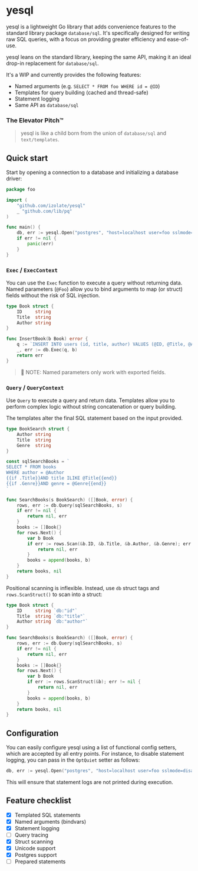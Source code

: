 # yesql

yesql is a lightweight Go library that adds convenience features to the standard library
package `database/sql`. It's specifically designed for writing raw SQL queries,
with a focus on providing greater efficiency and ease-of-use.

yesql leans on the standard library, keeping the same API, making it an ideal
drop-in replacement for `database/sql`.

It's a WIP and currently provides the following features:

* Named arguments (e.g. `SELECT * FROM foo WHERE id = @ID`)
* Templates for query building (cached and thread-safe)
* Statement logging
* Same API as `database/sql`

### The Elevator Pitch™

> yesql is like a child born from the union of `database/sql` and
> `text/templates`.

## Quick start

Start by opening a connection to a database and initializing a database driver:

```go
package foo

import (
    "github.com/izolate/yesql"
    _ "github.com/lib/pq"
)

func main() {
    db, err := yesql.Open("postgres", "host=localhost user=foo sslmode=disable")
    if err != nil {
        panic(err)
    }
}
```

### `Exec` / `ExecContext`

You can use the `Exec` function to execute a query without returning data. Named
parameters (`@Foo`) allow you to bind arguments to map (or struct) fields
without the risk of SQL injection.

```go
type Book struct {
    ID     string
    Title  string
    Author string
}

func InsertBook(b Book) error {
    q := `INSERT INTO users (id, title, author) VALUES (@ID, @Title, @Author)`
    _, err := db.Exec(q, b)
    return err
}
```

> :frog: NOTE: Named parameters only work with exported fields.

### `Query` / `QueryContext`

Use `Query` to execute a query and return data. Templates allow you to perform
complex logic without string concatenation or query building.

The templates alter the final SQL statement based on the input provided.

```go
type BookSearch struct {
    Author string    
    Title  string
    Genre  string
}

const sqlSearchBooks = `
SELECT * FROM books
WHERE author = @Author
{{if .Title}}AND title ILIKE @Title{{end}}
{{if .Genre}}AND genre = @Genre{{end}}
`

func SearchBooks(s BookSearch) ([]Book, error) {
    rows, err := db.Query(sqlSearchBooks, s)
    if err != nil {
        return nil, err
    }
    books := []Book{}
    for rows.Next() {
        var b Book
        if err := rows.Scan(&b.ID, &b.Title, &b.Author, &b.Genre); err != nil {
            return nil, err
        }
        books = append(books, b)
    }
    return books, nil
}
```

Positional scanning is inflexible. Instead, use `db` struct tags and
`rows.ScanStruct()` to scan into a struct:

```go
type Book struct {
    ID     string `db:"id"`
    Title  string `db:"title"`
    Author string `db:"author"`
}

func SearchBooks(s BookSearch) ([]Book, error) {
    rows, err := db.Query(sqlSearchBooks, s)
    if err != nil {
        return nil, err
    }
    books := []Book{}
    for rows.Next() {
        var b Book
        if err := rows.ScanStruct(&b); err != nil {
            return nil, err
        }
        books = append(books, b)
    }
    return books, nil
}
```

## Configuration

You can easily configure yesql using a list of functional config setters, which
are accepted by all entry points. For instance, to disable statement logging,
you can pass in the `OptQuiet` setter as follows:

```go
db, err := yesql.Open("postgres", "host=localhost user=foo sslmode=disable", yesql.OptQuiet())
```

This will ensure that statement logs are not printed during execution.

## Feature checklist

- [x] Templated SQL statements
- [x] Named arguments (bindvars)
- [x] Statement logging
- [ ] Query tracing
- [x] Struct scanning
- [x] Unicode support
- [x] Postgres support
- [ ] Prepared statements
